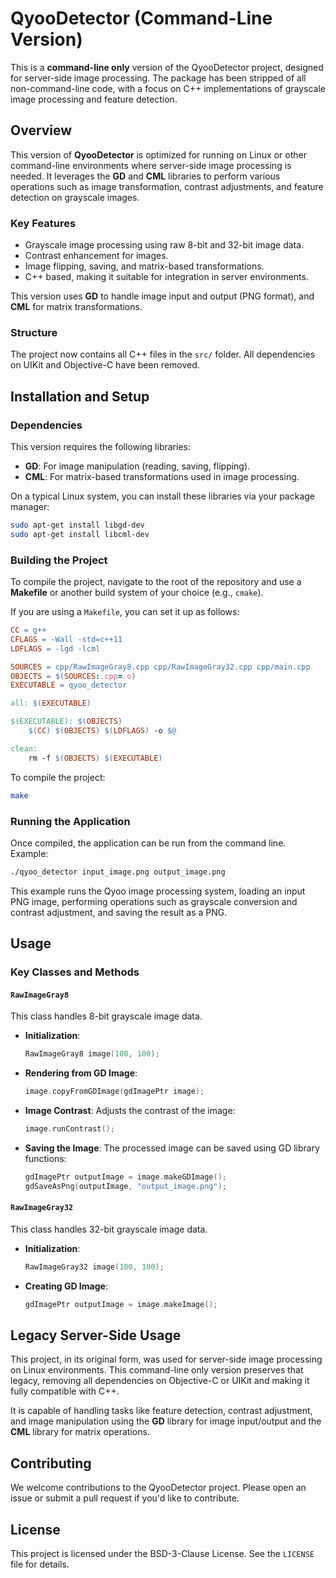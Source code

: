 # QyooDetector (Command-Line Version)

This is a **command-line only** version of the QyooDetector project, designed for server-side image processing. The package has been stripped of all non-command-line code, with a focus on C++ implementations of grayscale image processing and feature detection.

## Overview

This version of **QyooDetector** is optimized for running on Linux or other command-line environments where server-side image processing is needed. It leverages the **GD** and **CML** libraries to perform various operations such as image transformation, contrast adjustments, and feature detection on grayscale images.

### Key Features

- Grayscale image processing using raw 8-bit and 32-bit image data.
- Contrast enhancement for images.
- Image flipping, saving, and matrix-based transformations.
- C++ based, making it suitable for integration in server environments.
  
This version uses **GD** to handle image input and output (PNG format), and **CML** for matrix transformations.

### Structure

The project now contains all C++ files in the `src/` folder. All dependencies on UIKit and Objective-C have been removed.

## Installation and Setup

### Dependencies

This version requires the following libraries:
- **GD**: For image manipulation (reading, saving, flipping).
- **CML**: For matrix-based transformations used in image processing.

On a typical Linux system, you can install these libraries via your package manager:

```bash
sudo apt-get install libgd-dev
sudo apt-get install libcml-dev
```

### Building the Project

To compile the project, navigate to the root of the repository and use a **Makefile** or another build system of your choice (e.g., `cmake`).

If you are using a `Makefile`, you can set it up as follows:

```makefile
CC = g++
CFLAGS = -Wall -std=c++11
LDFLAGS = -lgd -lcml

SOURCES = cpp/RawImageGray8.cpp cpp/RawImageGray32.cpp cpp/main.cpp
OBJECTS = $(SOURCES:.cpp=.o)
EXECUTABLE = qyoo_detector

all: $(EXECUTABLE)

$(EXECUTABLE): $(OBJECTS)
	$(CC) $(OBJECTS) $(LDFLAGS) -o $@

clean:
	rm -f $(OBJECTS) $(EXECUTABLE)
```

To compile the project:

```bash
make
```

### Running the Application

Once compiled, the application can be run from the command line. Example:

```bash
./qyoo_detector input_image.png output_image.png
```

This example runs the Qyoo image processing system, loading an input PNG image, performing operations such as grayscale conversion and contrast adjustment, and saving the result as a PNG.

## Usage

### Key Classes and Methods

#### `RawImageGray8`

This class handles 8-bit grayscale image data.

- **Initialization**:
  ```cpp
  RawImageGray8 image(100, 100);
  ```
  
- **Rendering from GD Image**:
  ```cpp
  image.copyFromGDImage(gdImagePtr image);
  ```

- **Image Contrast**:
  Adjusts the contrast of the image:
  ```cpp
  image.runContrast();
  ```

- **Saving the Image**:
  The processed image can be saved using GD library functions:
  ```cpp
  gdImagePtr outputImage = image.makeGDImage();
  gdSaveAsPng(outputImage, "output_image.png");
  ```

#### `RawImageGray32`

This class handles 32-bit grayscale image data.

- **Initialization**:
  ```cpp
  RawImageGray32 image(100, 100);
  ```

- **Creating GD Image**:
  ```cpp
  gdImagePtr outputImage = image.makeImage();
  ```

## Legacy Server-Side Usage

This project, in its original form, was used for server-side image processing on Linux environments. This command-line only version preserves that legacy, removing all dependencies on Objective-C or UIKit and making it fully compatible with C++.

It is capable of handling tasks like feature detection, contrast adjustment, and image manipulation using the **GD** library for image input/output and the **CML** library for matrix operations.

## Contributing

We welcome contributions to the QyooDetector project. Please open an issue or submit a pull request if you'd like to contribute.

## License

This project is licensed under the BSD-3-Clause License. See the `LICENSE` file for details.